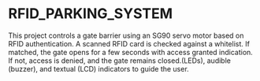 # RFID_PARKING_SYSTEM
This project controls a gate barrier using an SG90 servo motor based on RFID authentication. A scanned RFID card is checked against a whitelist. If matched, the gate opens for a few seconds with access granted indication. If not, access is denied, and the gate remains closed.(LEDs), audible (buzzer), and textual (LCD) indicators to guide the user.
